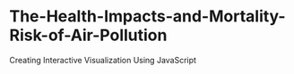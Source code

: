 # The-Health-Impacts-and-Mortality-Risk-of-Air-Pollution
Creating Interactive Visualization Using JavaScript 
